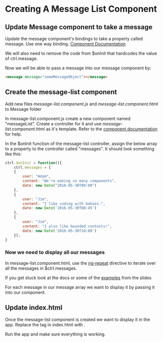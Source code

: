 # Creating A Message List Component

## Update Message component to take a message

Update the message component's bindings to take a property called message. Use one way binding. [Component Documentation](https://docs.angularjs.org/guide/component)

We will also need to remove the code from $onInit that hardcodes the value of ctrl.message.

Now we will be able to pass a message into our message component by:

```html
<message message="someMessageObject"></message>
```

## Create the message-list component

Add new files *message-list.component.js* and *message-list.component.html* to Message folder

In message-list.component.js create a new component named "messageList". Create a controller for it and use *message-list.component.html* as it's template. Refer to the [component documentation](https://docs.angularjs.org/guide/component) for help.

In the $onInit function of the message-list controller, assign the below array to a property to the controller called "messages". It should look something like this:

```javascript
ctrl.$onInit = function(){
    ctrl.messages = [
    {
        user: "Adam",
        content: "We're making so many components",
        date: new Date("2016-05-30T09:00")
    },
    {
        user: "Jim",
        content: "I like coding with babies.",
        date: new Date('2016-05-30T08:45')
    },
    {
        user: "Jim",
        content: "I also like bounded contexts!",
        date: new Date('2016-05-30T10:00')
    }];
}
```

### Now we need to display all our messages

In message-list.component.html, use the [ng-repeat](https://docs.angularjs.org/api/ng/directive/ngRepeat) directive to iterate over all the messages in $ctrl.messages.

If you get stuck look at the docs or some of the [examples](http://plnkr.co/edit/XZXVBQJutHkTliWM0Vu9?p=preview) from the slides

For each message in our message array we want to display it by passing it into our <message></message> component.

## Update index.html

Once the message-list component is created we want to display it in the app. Replace the <message></message> tag in index.html with <message-list></message-list>.

Run the app and make sure everything is working.


